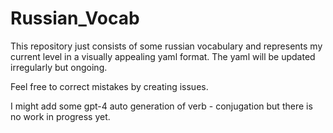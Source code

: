 # Russian_Vocab
This repository just consists of some russian vocabulary and represents my current level in a visually appealing yaml format.
The yaml will be updated irregularly but ongoing.

Feel free to correct mistakes by creating issues.

I might add some gpt-4 auto generation of verb - conjugation but there is no work in progress yet.
